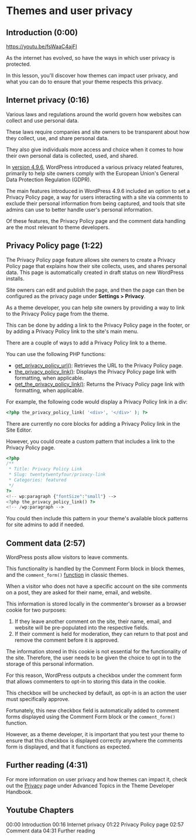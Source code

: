 # Themes and user privacy

## Introduction (0:00)

https://youtu.be/fsWaaC4ajFI

As the internet has evolved, so have the ways in which user privacy is protected.

In this lesson, you'll discover how themes can impact user privacy, and what you can do to ensure that your theme respects this privacy.

## Internet privacy (0:16)

Various laws and regulations around the world govern how websites can collect and use personal data. 

These laws require companies and site owners to be transparent about how they collect, use, and share personal data. 

They also give individuals more access and choice when it comes to how their own personal data is collected, used, and shared.

In [version 4.9.6](https://wordpress.org/news/2018/05/wordpress-4-9-6-privacy-and-maintenance-release/), WordPress introduced a various privacy related features, primarily to help site owners comply with the European Union's General Data Protection Regulation (GDPR).

The main features introduced in WordPress 4.9.6 included an option to set a Privacy Policy page, a way for users interacting with a site via comments to exclude their personal information from being captured, and tools that site admins can use to better handle user's personal information.

Of these features, the Privacy Policy page and the comment data handling are the most relevant to theme developers.

## Privacy Policy page (1:22)

The Privacy Policy page feature allows site owners to create a Privacy Policy page that explains how their site collects, uses, and shares personal data. This page is automatically created in draft status on new WordPress installs.

Site owners can edit and publish the page, and then the page can then be configured as the privacy page under **Settings > Privacy**.

As a theme developer, you can help site owners by providing a way to link to the Privacy Policy page from the theme. 

This can be done by adding a link to the Privacy Policy page in the footer, or by adding a Privacy Policy link to the site's main menu.

There are a couple of ways to add a Privacy Policy link to a theme.

You can use the following PHP functions:

 - [get_privacy_policy_url()](https://developer.wordpress.org/reference/functions/get_privacy_policy_url/): Retrieves the URL to the Privacy Policy page.
 - [the_privacy_policy_link()](https://developer.wordpress.org/reference/functions/the_privacy_policy_link/): Displays the Privacy Policy page link with formatting, when applicable.
 - [get_the_privacy_policy_link()](https://developer.wordpress.org/reference/functions/get_the_privacy_policy_link/): Returns the Privacy Policy page link with formatting, when applicable.

For example, the following code would display a Privacy Policy link in a div:

```php
<?php the_privacy_policy_link( '<div>', '</div>' ); ?>
```

There are currently no core blocks for adding a Privacy Policy link in the Site Editor.

However, you could create a custom pattern that includes a link to the Privacy Policy page.

```php
<?php
/**
 * Title: Privacy Policy Link
 * Slug: twentytwentyfour/privacy-link
 * Categories: featured
 */
?>
<!-- wp:paragraph {"fontSize":"small"} -->
<?php the_privacy_policy_link() ?>
<!-- /wp:paragraph -->
```

You could then include this pattern in your theme's available block patterns for site admins to add if needed.

## Comment data (2:57)

WordPress posts allow visitors to leave comments. 

This functionality is handled by the Comment Form block in block themes, and the `comment_form()` [function](https://developer.wordpress.org/reference/functions/comment_form/) in classic themes.

When a visitor who does not have a specific account on the site comments on a post, they are asked for their name, email, and website. 

This information is stored locally in the commenter's browser as a browser cookie for two purposes:

1. If they leave another comment on the site, their name, email, and website will be pre-populated into the respective fields.
2. If their comment is held for moderation, they can return to that post and remove the comment before it is approved.

The information stored in this cookie is not essential for the functionality of the site. Therefore, the user needs to be given the choice to opt in to the storage of this personal information. 

For this reason, WordPress outputs a checkbox under the comment form that allows commenters to opt-in to storing this data in the cookie. 

This checkbox will be unchecked by default, as opt-in is an action the user must specifically approve.

Fortunately, this new checkbox field is automatically added to comment forms displayed using the Comment Form block or the `comment_form()` function.

However, as a theme developer, it is important that you test your theme to ensure that this checkbox is displayed correctly anywhere the comments form is displayed, and that it functions as expected.

## Further reading  (4:31)

For more information on user privacy and how themes can impact it, check out the [Privacy](https://developer.wordpress.org/themes/advanced-topics/privacy/) page under Advanced Topics in the Theme Developer Handbook.

## Youtube Chapters

00:00 Introduction
00:16 Internet privacy
01:22 Privacy Policy page
02:57 Comment data
04:31 Further reading
